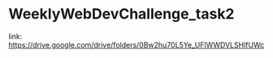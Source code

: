 # WeeklyWebDevChallenge_task2
link: https://drive.google.com/drive/folders/0Bw2hu70L5Ye_UFlWWDVLSHlfUWc
